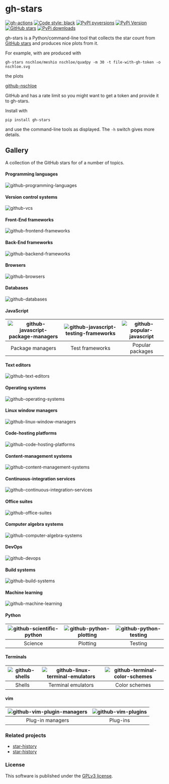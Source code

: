 # gh-stars

[![gh-actions](https://img.shields.io/github/workflow/status/nschloe/gh-stars/ci?style=flat-square)](https://github.com/nschloe/gh-stars/actions?query=workflow%3Aci)
[![Code style: black](https://img.shields.io/badge/code%20style-black-000000.svg?style=flat-square)](https://github.com/psf/black)
[![PyPI pyversions](https://img.shields.io/pypi/pyversions/gh-stars.svg?style=flat-square)](https://pypi.org/pypi/gh-stars/)
[![PyPi Version](https://img.shields.io/pypi/v/gh-stars.svg?style=flat-square)](https://pypi.org/project/gh-stars)
[![GitHub stars](https://img.shields.io/github/stars/nschloe/gh-stars.svg?style=flat-square&logo=github&label=Stars&logoColor=white)](https://github.com/nschloe/gh-stars)
[![PyPi downloads](https://img.shields.io/pypi/dm/gh-stars.svg?style=flat-square)](https://pypistats.org/packages/gh-stars)

gh-stars is a Python/command-line tool that collects the star count from [GitHub
stars](http://github.com/) and produces nice plots from it.

For example, with
are produced with
```
gh-stars nschloe/meshio nschloe/quadpy -m 30 -t file-with-gh-token -o nschloe.svg
```
the plots

[github-nschloe](https://nschloe.github.io/gh-stars/nschloe.svg)

GitHub and has a rate limit so you might want to get a token and provide it to gh-stars.

Install with
```
pip install gh-stars
```
and use the command-line tools as displayed. The `-h` switch gives more details.

## Gallery

A collection of the GitHub stars for of a number of topics.

#### Programming languages
![github-programming-languages](https://nschloe.github.io/gh-stars/github-programming-languages.svg)

#### Version control systems
![github-vcs](https://nschloe.github.io/gh-stars/github-version-control-systems.svg)

#### Front-End frameworks
![github-frontend-frameworks](https://nschloe.github.io/gh-stars/github-frontend-frameworks.svg)

#### Back-End frameworks
![github-backend-frameworks](https://nschloe.github.io/gh-stars/github-backend-frameworks.svg)

#### Browsers
![github-browsers](https://nschloe.github.io/gh-stars/github-browsers.svg)

#### Databases
![github-databases](https://nschloe.github.io/gh-stars/github-databases.svg)

#### JavaScript
| ![github-javascript-package-managers](https://nschloe.github.io/gh-stars/github-javascript-package-managers.svg) | ![github-javascript-testing-frameworks](https://nschloe.github.io/gh-stars/github-javascript-testing-frameworks.svg) |  ![github-popular-javascript](https://nschloe.github.io/gh-stars/github-popular-javascript.svg) |
|:----:|:----:|:----:|
| Package managers | Test frameworks | Popular packages |

#### Text editors
![github-text-editors](https://nschloe.github.io/gh-stars/github-text-editors.svg)

#### Operating systems
![github-operating-systems](https://nschloe.github.io/gh-stars/github-operating-systems.svg)

#### Linux window managers
![github-linux-window-managers](https://nschloe.github.io/gh-stars/github-linux-window-managers.svg)

#### Code-hosting platforms
![github-code-hosting-platforms](https://nschloe.github.io/gh-stars/github-code-hosting-platforms.svg)

#### Content-management systems
![github-content-management-systems](https://nschloe.github.io/gh-stars/github-content-management-systems.svg)

#### Continuous-integration services
![github-continuous-integration-services](https://nschloe.github.io/gh-stars/github-continuous-integration-services.svg)

#### Office suites
![github-office-suites](https://nschloe.github.io/gh-stars/github-office-suites.svg)

#### Computer algebra systems
![github-computer-algebra-systems](https://nschloe.github.io/gh-stars/github-computer-algebra-systems.svg)

#### DevOps
![github-devops](https://nschloe.github.io/gh-stars/github-devops.svg)

#### Build systems
![github-build-systems](https://nschloe.github.io/gh-stars/github-build-systems.svg)

#### Machine learning
![github-machine-learning](https://nschloe.github.io/gh-stars/github-machine-learning.svg)

#### Python
| ![github-scientific-python](https://nschloe.github.io/gh-stars/github-scientific-python.svg) |  ![github-python-plotting](https://nschloe.github.io/gh-stars/github-python-plotting.svg) |  ![github-python-testing](https://nschloe.github.io/gh-stars/github-python-testing.svg) |
|:----:|:----:|:----:|
| Science | Plotting | Testing |

#### Terminals
| ![github-shells](https://nschloe.github.io/gh-stars/github-shells.svg) | ![github-linux-terminal-emulators](https://nschloe.github.io/gh-stars/github-linux-terminal-emulators.svg) | ![github-terminal-color-schemes](https://nschloe.github.io/gh-stars/github-terminal-color-schemes.svg) |
|:----:|:----:|:----:|
| Shells | Terminal emulators | Color schemes |

#### vim
| ![github-vim-plugin-managers](https://nschloe.github.io/gh-stars/github-vim-plugin-managers.svg) |  ![github-vim-plugins](https://nschloe.github.io/gh-stars/github-vim-plugins.svg) |
|:----:|:----:|
| Plug-in managers | Plug-ins |

### Related projects

 * [star-history](https://github.com/timqian/star-history)
 * [star-history](https://github.com/dtolnay/star-history)

### License
This software is published under the [GPLv3 license](https://www.gnu.org/licenses/gpl-3.0.en.html).
